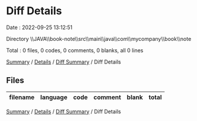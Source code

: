 # Diff Details

Date : 2022-09-25 13:12:51

Directory \\\\JAVA\\\\book-note\\\\src\\\\main\\\\java\\\\com\\\\mycompany\\\\book\\\\note

Total : 0 files,  0 codes, 0 comments, 0 blanks, all 0 lines

[Summary](results.md) / [Details](details.md) / [Diff Summary](diff.md) / Diff Details

## Files
| filename | language | code | comment | blank | total |
| :--- | :--- | ---: | ---: | ---: | ---: |

[Summary](results.md) / [Details](details.md) / [Diff Summary](diff.md) / Diff Details
